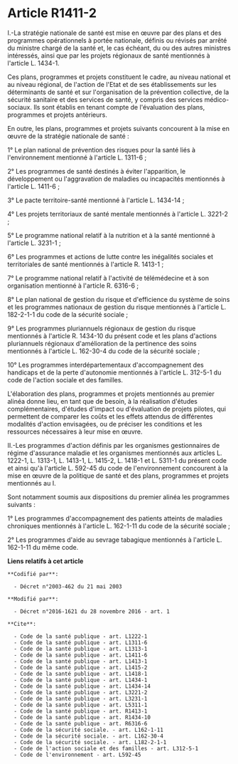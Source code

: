 # Article R1411-2

I.-La stratégie nationale de santé est mise en œuvre par des plans et des programmes opérationnels à portée nationale,
définis ou révisés par arrêté du ministre chargé de la santé et, le cas échéant, du ou des autres ministres intéressés, ainsi
que par les projets régionaux de santé mentionnés à l'article L. 1434-1. 

Ces plans, programmes et projets constituent le cadre, au niveau national et au niveau régional, de l'action de l'Etat et de
ses établissements sur les déterminants de santé et sur l'organisation de la prévention collective, de la sécurité sanitaire
et des services de santé, y compris des services médico-sociaux. Ils sont établis en tenant compte de l'évaluation des plans,
programmes et projets antérieurs. 

En outre, les plans, programmes et projets suivants concourent à la mise en œuvre de la stratégie nationale de santé : 

1° Le plan national de prévention des risques pour la santé liés à l'environnement mentionné à l'article L. 1311-6 ; 

2° Les programmes de santé destinés à éviter l'apparition, le développement ou l'aggravation de maladies ou incapacités
mentionnés à l'article L. 1411-6 ; 

3° Le pacte territoire-santé mentionné à l'article L. 1434-14 ; 

4° Les projets territoriaux de santé mentale mentionnés à l'article L. 3221-2 ; 

5° Le programme national relatif à la nutrition et à la santé mentionné à l'article L. 3231-1 ; 

6° Les programmes et actions de lutte contre les inégalités sociales et territoriales de santé mentionnés à l'article R.
1413-1 ; 

7° Le programme national relatif à l'activité de télémédecine et à son organisation mentionné à l'article R. 6316-6 ; 

8° Le plan national de gestion du risque et d'efficience du système de soins et les programmes nationaux de gestion du risque
mentionnés à l'article L. 182-2-1-1 du code de la sécurité sociale ; 

9° Les programmes pluriannuels régionaux de gestion du risque mentionnés à l'article R. 1434-10 du présent code et les plans
d'actions pluriannuels régionaux d'amélioration de la pertinence des soins mentionnés à l'article L. 162-30-4 du code de la
sécurité sociale ; 

10° Les programmes interdépartementaux d'accompagnement des handicaps et de la perte d'autonomie mentionnés à l'article L.
312-5-1 du code de l'action sociale et des familles. 

L'élaboration des plans, programmes et projets mentionnés au premier alinéa donne lieu, en tant que de besoin, à la
réalisation d'études complémentaires, d'études d'impact ou d'évaluation de projets pilotes, qui permettent de comparer les
coûts et les effets attendus de différentes modalités d'action envisagées, ou de préciser les conditions et les ressources
nécessaires à leur mise en œuvre. 

II.-Les programmes d'action définis par les organismes gestionnaires de régime d'assurance maladie et les organismes
mentionnés aux articles L. 1222-1, L. 1313-1, L. 1413-1, L. 1415-2, L. 1418-1 et L. 5311-1 du présent code et ainsi qu'à
l'article L. 592-45 du code de l'environnement concourent à la mise en œuvre de la politique de santé et des plans,
programmes et projets mentionnés au I. 

Sont notamment soumis aux dispositions du premier alinéa les programmes suivants : 

1° Les programmes d'accompagnement des patients atteints de maladies chroniques mentionnés à l'article L. 162-1-11 du code de
la sécurité sociale ; 

2° Les programmes d'aide au sevrage tabagique mentionnés à l'article L. 162-1-11 du même code.

**Liens relatifs à cet article**

	**Codifié par**:

	  - Décret n°2003-462 du 21 mai 2003

	**Modifié par**:

	  - Décret n°2016-1621 du 28 novembre 2016 - art. 1

	**Cite**:

	  - Code de la santé publique - art. L1222-1
	  - Code de la santé publique - art. L1311-6
	  - Code de la santé publique - art. L1313-1
	  - Code de la santé publique - art. L1411-6
	  - Code de la santé publique - art. L1413-1
	  - Code de la santé publique - art. L1415-2
	  - Code de la santé publique - art. L1418-1
	  - Code de la santé publique - art. L1434-1
	  - Code de la santé publique - art. L1434-14
	  - Code de la santé publique - art. L3221-2
	  - Code de la santé publique - art. L3231-1
	  - Code de la santé publique - art. L5311-1
	  - Code de la santé publique - art. R1413-1
	  - Code de la santé publique - art. R1434-10
	  - Code de la santé publique - art. R6316-6
	  - Code de la sécurité sociale. - art. L162-1-11
	  - Code de la sécurité sociale. - art. L162-30-4
	  - Code de la sécurité sociale. - art. L182-2-1-1
	  - Code de l'action sociale et des familles - art. L312-5-1
	  - Code de l'environnement - art. L592-45
